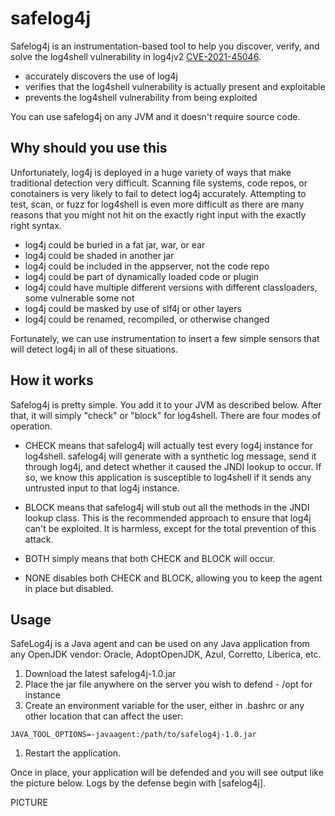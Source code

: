 # safelog4j

Safelog4j is an instrumentation-based tool to help you discover, verify, and solve the log4shell vulnerability in log4jv2 [CVE-2021-45046](https://cve.mitre.org/cgi-bin/cvename.cgi?name=CVE-2021-45046).

* accurately discovers the use of log4j
* verifies that the log4shell vulnerability is actually present and exploitable
* prevents the log4shell vulnerability from being exploited

You can use safelog4j on any JVM and it doesn't require source code.

## Why should you use this

Unfortunately, log4j is deployed in a huge variety of ways that make traditional detection very difficult. Scanning file systems, code repos, or conotainers is very likely to fail to detect log4j accurately. Attempting to test, scan, or fuzz for log4shell is even more difficult as there are many reasons that you might not hit on the exactly right input with the exactly right syntax.

* log4j could be buried in a fat jar, war, or ear
* log4j could be shaded in another jar
* log4j could be included in the appserver, not the code repo
* log4j could be part of dynamically loaded code or plugin
* log4j could have multiple different versions with different classloaders, some vulnerable some not
* log4j could be masked by use of slf4j or other layers
* log4j could be renamed, recompiled, or otherwise changed

Fortunately, we can use instrumentation to insert a few simple sensors that will detect log4j in all of these situations.

## How it works

Safelog4j is pretty simple. You add it to your JVM as described below. After that, it will simply "check" or "block" for log4shell.  There are four modes of operation.

* CHECK means that safelog4j will actually test every log4j instance for log4shell. safelog4j will generate with a synthetic log message, send it through log4j, and detect whether it caused the JNDI lookup to occur.  If so, we know this application is susceptible to log4shell if it sends any untrusted input to that log4j instance.

* BLOCK means that safelog4j will stub out all the methods in the JNDI lookup class.  This is the recommended approach to ensure that log4j can't be exploited. It is harmless, except for the total prevention of this attack.

* BOTH simply means that both CHECK and BLOCK will occur.

* NONE disables both CHECK and BLOCK, allowing you to keep the agent in place but disabled.

## Usage

SafeLog4j is a Java agent and can be used on any Java application from any OpenJDK vendor: Oracle, AdoptOpenJDK, Azul, Corretto, Liberica, etc.

1. Download the latest safelog4j-1.0.jar
1. Place the jar file anywhere on the server you wish to defend - /opt for instance
1. Create an environment variable for the user, either in .bashrc or any other location that can affect the user:
  ```shell
  JAVA_TOOL_OPTIONS=-javaagent:/path/to/safelog4j-1.0.jar
  ```
1. Restart the application.

Once in place, your application will be defended and you will see output like the picture below. Logs by the defense begin with [safelog4j].

PICTURE



